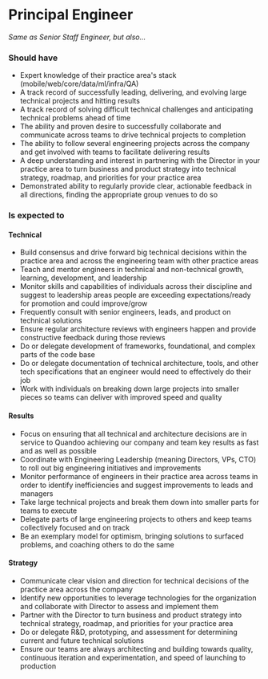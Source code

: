 Principal Engineer
==================
 
*Same as Senior Staff Engineer, but also...*
 
### Should have
* Expert knowledge of their practice area's stack (mobile/web/core/data/ml/infra/QA)
* A track record of successfully leading, delivering, and evolving large technical projects and hitting results
* A track record of solving difficult technical challenges and anticipating technical problems ahead of time
* The ability and proven desire to successfully collaborate and communicate across teams to drive technical projects to completion
* The ability to follow several engineering projects across the company and get involved with teams to facilitate delivering results
* A deep understanding and interest in partnering with the Director in your practice area to turn business and product strategy into technical strategy, roadmap, and priorities for your practice area
* Demonstrated ability to regularly provide clear, actionable feedback in all directions, finding the appropriate group venues to do so

### Is expected to
#### Technical
* Build consensus and drive forward big technical decisions within the practice area and across the engineering team with other practice areas
* Teach and mentor engineers in technical and non-technical growth, learning, development, and leadership
* Monitor skills and capabilities of individuals across their discipline and suggest to leadership areas people are exceeding expectations/ready for promotion and could improve/grow
* Frequently consult with senior engineers, leads, and product on technical solutions
* Ensure regular architecture reviews with engineers happen and provide constructive feedback during those reviews
* Do or delegate development of frameworks, foundational, and complex parts of the code base
* Do or delegate documentation of technical architecture, tools, and other tech specifications that an engineer would need to effectively do their job
* Work with individuals on breaking down large projects into smaller pieces so teams can deliver with improved speed and quality 

#### Results
* Focus on ensuring that all technical and architecture decisions are in service to Quandoo achieving our company and team key results as fast and as well as possible
* Coordinate with Engineering Leadership (meaning Directors, VPs, CTO) to roll out big engineering initiatives and improvements
* Monitor performance of engineers in their practice area across teams in order to identify inefficiencies and suggest improvements to leads and managers
* Take large technical projects and break them down into smaller parts for teams to execute
* Delegate parts of large engineering projects to others and keep teams collectively focused and on track
* Be an exemplary model for optimism, bringing solutions to surfaced problems, and coaching others to do the same
 
#### Strategy
* Communicate clear vision and direction for technical decisions of the practice area across the company
* Identify new opportunities to leverage technologies for the organization and collaborate with Director to assess and implement them
* Partner with the Director to turn business and product strategy into technical strategy, roadmap, and priorities for your practice area
* Do or delegate R&D, prototyping, and assessment for determining current and future technical solutions
* Ensure our teams are always architecting and building towards quality, continuous iteration and experimentation, and speed of launching to production

